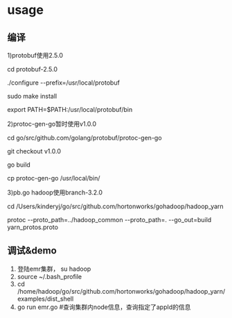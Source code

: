 # usage

## 编译

1)protobuf使用2.5.0

cd protobuf-2.5.0

./configure --prefix=/usr/local/protobuf

sudo make install

export PATH=$PATH:/usr/local/protobuf/bin

2)protoc-gen-go暂时使用v1.0.0

cd go/src/github.com/golang/protobuf/protoc-gen-go

git checkout v1.0.0

go build

cp protoc-gen-go /usr/local/bin/

3)pb.go hadoop使用branch-3.2.0

cd /Users/kinderyj/go/src/github.com/hortonworks/gohadoop/hadoop_yarn

protoc --proto_path=../hadoop_common --proto_path=. --go_out=build yarn_protos.proto


## 调试&demo

1. 登陆emr集群， su hadoop
2. source ~/.bash_profile
3. cd /home/hadoop/go/src/github.com/hortonworks/gohadoop/hadoop_yarn/examples/dist_shell
4. go run emr.go #查询集群内node信息，查询指定了appId的信息

